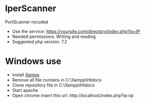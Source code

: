 # IperScanner
PortScanner recoded
* Use the service: https://yoursite.com/directory/index.php?ip=IP
* Needed permissions: Writing and reading
* Suggested php version: 7.2
# Windows use
* Install [Xampp](https://www.apachefriends.org/it/download.html)
* Remove all file contains in C:\Xampp\Htdocs
* Clone repository file in C:\Xampp\Htdocs
* Start apache
* Open chrome insert this url: http://localhost/index.php?ip=ip
